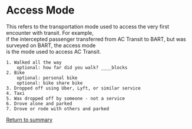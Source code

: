 # Access Mode 


This refers to the transportation mode used to access the very first encounter with transit. For example,  
if the intercepted passenger transferred from AC Transit to BART, but was surveyed on BART, the access mode  
is the mode used to access AC Transit.  

     


```
1. Walked all the way   
	optional: how far did you walk? ____blocks  
2. Bike  
 	optional: personal bike  
	optional: bike share bike  
3. Dropped off using Uber, Lyft, or similar service  
4. Taxi  
5. Was dropped off by someone - not a service  
6. Drove alone and parked  
7. Drove or rode with others and parked     
```

[Return to summary](README.md/#access-and-egress-modes)


